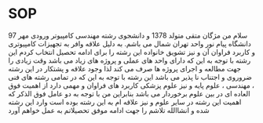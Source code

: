 # SOP
  سلام من مژگان متقی متولد 1378 و دانشجوی رشته مهندسی کامپیوتر ورودی مهر 97 دانشگاه پیام نور واحد تهران شمال می باشم.
  به دلیل علاقه وافر به تجهیزات کامپیوتری و کاربرد فراوان آن و نیز تشویق خانواده 
این رشته را برای ادامه تحصیل انتخاب کردم
این رشته با توجه به این که دارای واحد های عملی و پروژه های زیاد می باشد وقت زیادی را جهت مطالعه و اجرای پروژه ها صرف می کند لذا وجود علاقه و پشتکار در این رشته ضروروی 
و اجتناب نا پذیر می باشد 
این رشته با توجه به این که در تمامی رشته های فنی ، مهندسی ، علوم پایه و نیز علوم پزشکی کاربرد های فراوان و مهمی دارد
از اهمیت فوق العاده ای در بین علوم برخوردار می باشد
بنابراین من با توجه به دو عامل فوق الذکر که اهمیت این رشته در سایر علوم و نیز علاقه ام به این رشته بوده است وارد این رشته شده و انشاالله تلاشم را جهت 
ادامه موفق تحصیلاتم به عمل خواهم آورد
